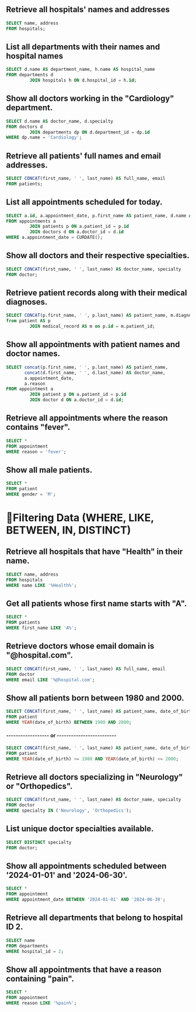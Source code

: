 ## Retrieve all hospitals' names and addresses

```sql
SELECT name, address
FROM hospitals;
```

## List all departments with their names and hospital names

```sql
SELECT d.name AS department_name, h.name AS hospital_name
FROM departments d
         JOIN hospitals h ON d.hospital_id = h.id;
```

## Show all doctors working in the "Cardiology" department.

```sql
SELECT d.name AS doctor_name, d.specialty
FROM doctors d
         JOIN departments dp ON d.department_id = dp.id
WHERE dp.name = 'Cardiology';
```

## Retrieve all patients' full names and email addresses.

```sql
SELECT CONCAT(first_name, ' ', last_name) AS full_name, email
FROM patients;
```

## List all appointments scheduled for today.

```sql
SELECT a.id, a.appointment_date, p.first_name AS patient_name, d.name AS doctor_name
FROM appointments a
         JOIN patients p ON a.patient_id = p.id
         JOIN doctors d ON a.doctor_id = d.id
WHERE a.appointment_date = CURDATE();
```

## Show all doctors and their respective specialties.

```sql
SELECT CONCAT(first_name, ' ', last_name) AS doctor_name, specialty
FROM doctor;
```

## Retrieve patient records along with their medical diagnoses.

```sql
SELECT CONCAT(p.first_name, ' ', p.last_name) AS patient_name, m.diagnosis
from patient AS p
         JOIN medical_record AS m on p.id = m.patient_id;
```

## Show all appointments with patient names and doctor names.

```sql
SELECT concat(p.first_name, ' ', p.last_name) AS patient_name,
       concat(d.first_name, ' ', d.last_name) AS doctor_name,
       a.appointment_date,
       a.reason
FROM appointment a
         JOIN patient p ON a.patient_id = p.id
         JOIN doctor d ON a.doctor_id = d.id;
```

## Retrieve all appointments where the reason contains "fever".

```sql
SELECT *
FROM appointment
WHERE reason = 'fever';
```

## Show all male patients.

```SQL
SELECT *
FROM patient
WHERE gender = 'M';
```

# 🔎Filtering Data (WHERE, LIKE, BETWEEN, IN, DISTINCT)

## Retrieve all hospitals that have "Health" in their name.

```sql
SELECT name, address
FROM hospitals
WHERE name LIKE '%Health%';
```

## Get all patients whose first name starts with "A".

```sql
SELECT *
FROM patients
WHERE first_name LIKE 'A%';
```

## Retrieve doctors whose email domain is "@hospital.com".

```sql
SELECT CONCAT(first_name, ' ', last_name) AS full_name, email
FROM doctor
WHERE email LIKE '%@hospital.com';
```

## Show all patients born between 1980 and 2000.

```sql
SELECT CONCAT(first_name, ' ', last_name) AS patient_name, date_of_birth
FROM patient
WHERE YEAR(date_of_birth) BETWEEN 1980 AND 2000;
```
#### ------------------ or -------------------------
```sql
SELECT CONCAT(first_name, ' ', last_name) AS patient_name, date_of_birth
FROM patient
WHERE YEAR(date_of_birth) >= 1980 AND YEAR(date_of_birth) <= 2000;
```

## Retrieve all doctors specializing in "Neurology" or "Orthopedics".

```sql
SELECT CONCAT(first_name, ' ', last_name) AS doctor_name, specialty
FROM doctor
WHERE specialty IN ('Neurology', 'Orthopedics');
```

## List unique doctor specialties available.

```sql
SELECT DISTINCT specialty
FROM doctor;
```

## Show all appointments scheduled between '2024-01-01' and '2024-06-30'.

```sql
SELECT *
FROM appointment
WHERE appointment_date BETWEEN '2024-01-01' AND '2024-06-30';
```

## Retrieve all departments that belong to hospital ID 2.

```sql
SELECT name
FROM departments
WHERE hospital_id = 2;
```

## Show all appointments that have a reason containing "pain".

```sql
SELECT *
FROM appointment
WHERE reason LIKE '%pain%';
```
